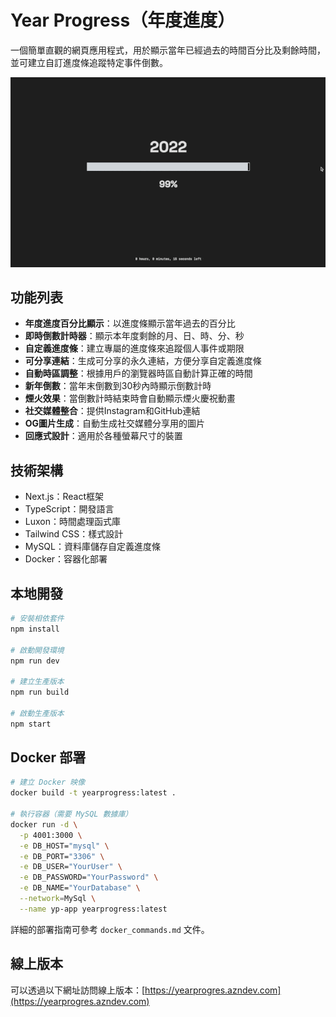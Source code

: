 # Year Progress（年度進度）

一個簡單直觀的網頁應用程式，用於顯示當年已經過去的時間百分比及剩餘時間，並可建立自訂進度條追蹤特定事件倒數。

![截圖](countdown.gif)

## 功能列表

- **年度進度百分比顯示**：以進度條顯示當年過去的百分比
- **即時倒數計時器**：顯示本年度剩餘的月、日、時、分、秒
- **自定義進度條**：建立專屬的進度條來追蹤個人事件或期限
- **可分享連結**：生成可分享的永久連結，方便分享自定義進度條
- **自動時區調整**：根據用戶的瀏覽器時區自動計算正確的時間
- **新年倒數**：當年末倒數到30秒內時顯示倒數計時
- **煙火效果**：當倒數計時結束時會自動顯示煙火慶祝動畫
- **社交媒體整合**：提供Instagram和GitHub連結
- **OG圖片生成**：自動生成社交媒體分享用的圖片
- **回應式設計**：適用於各種螢幕尺寸的裝置

## 技術架構

- Next.js：React框架
- TypeScript：開發語言
- Luxon：時間處理函式庫
- Tailwind CSS：樣式設計
- MySQL：資料庫儲存自定義進度條
- Docker：容器化部署

## 本地開發

```bash
# 安裝相依套件
npm install

# 啟動開發環境
npm run dev

# 建立生產版本
npm run build

# 啟動生產版本
npm start
```

## Docker 部署

```bash
# 建立 Docker 映像
docker build -t yearprogress:latest .

# 執行容器（需要 MySQL 數據庫）
docker run -d \
  -p 4001:3000 \
  -e DB_HOST="mysql" \
  -e DB_PORT="3306" \
  -e DB_USER="YourUser" \
  -e DB_PASSWORD="YourPassword" \
  -e DB_NAME="YourDatabase" \
  --network=MySql \
  --name yp-app yearprogress:latest
```

詳細的部署指南可參考 `docker_commands.md` 文件。

## 線上版本

可以透過以下網址訪問線上版本：[https://yearprogres.azndev.com](https://yearprogres.azndev.com)